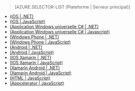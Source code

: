 ﻿> [AZURE.SELECTOR-LIST (Plateforme | Serveur principal)]
- [(iOS | .NET)](/documentation/articles/mobile-services-dotnet-backend-ios-get-started-users/)
- [(iOS | JavaScript)](/documentation/articles/mobile-services-ios-get-started-users/)
- [(Application Windows universelle C# | .NET)](/documentation/articles/mobile-services-dotnet-backend-windows-universal-dotnet-get-started-users/)
- [(Application Windows universelle C# | Javascript)](/documentation/articles/mobile-services-javascript-backend-windows-universal-dotnet-get-started-users/)
- [(Windows Phone | .NET)](/documentation/articles/mobile-services-dotnet-backend-windows-phone-get-started-users/)
- [(Windows Phone | JavaScript)](/documentation/articles/mobile-services-windows-phone-get-started-users/)
- [(Android | .NET)](/documentation/articles/mobile-services-dotnet-backend-android-get-started-users/)
- [(Android | JavaScript)](/documentation/articles/mobile-services-android-get-started-users/)
- [(IOS Xamarin | .NET)](/documentation/articles/mobile-services-dotnet-backend-xamarin-ios-get-started-users/)
- [(IOS Xamarin | JavaScript)](/documentation/articles/partner-xamarin-mobile-services-ios-get-started-users/)
- [(Xamarin Android | .NET)](/documentation/articles/mobile-services-dotnet-backend-xamarin-android-get-started-users/)
- [(Xamarin Android | JavaScript)](/documentation/articles/partner-xamarin-mobile-services-android-get-started-users/)
- [(HTML | JavaScript)](/documentation/articles/mobile-services-html-get-started-users/)
- [(Appcelerator | JavaScript)](/documentation/articles/partner-appcelerator-mobile-services-javascript-backend-appcelerator-get-started-users/)

<!--HONumber=47-->
